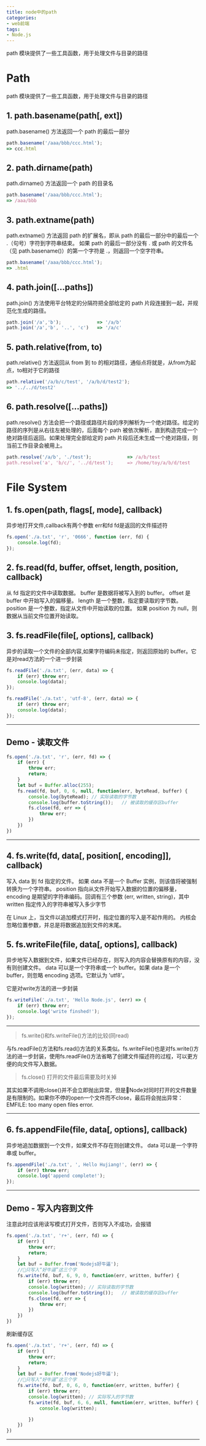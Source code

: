 ```yaml
---
title: node中的path
categories:
- web前端
tags:
- Node.js
---
```


path 模块提供了一些工具函数，用于处理文件与目录的路径
 <!-- more -->

# Path
path 模块提供了一些工具函数，用于处理文件与目录的路径
 <!-- more -->
## 1. path.basename(path[, ext])
path.basename() 方法返回一个 path 的最后一部分
```javascript
path.basename('/aaa/bbb/ccc.html');
=> ccc.html
```

## 2. path.dirname(path)
path.dirname() 方法返回一个 path 的目录名
```javascript
path.basename('/aaa/bbb/ccc.html');
=> /aaa/bbb
```

## 3. path.extname(path)
path.extname() 方法返回 path 的扩展名，即从 path 的最后一部分中的最后一个 .（句号）字符到字符串结束。 如果 path 的最后一部分没有 . 或 path 的文件名（见 path.basename()）的第一个字符是 .，则返回一个空字符串。
```javascript
path.basename('/aaa/bbb/ccc.html');
=> .html
```

## 4. path.join([...paths])
path.join() 方法使用平台特定的分隔符把全部给定的 path 片段连接到一起，并规范化生成的路径。
```javascript
path.join('/a','b');             => '/a/b'
path.join('/a','b', '..', 'c')   => '/a/c'
```

## 5. path.relative(from, to)
path.relative() 方法返回从 from 到 to 的相对路径，通俗点将就是，从from为起点，to相对于它的路径
```javascript
path.relative('/a/b/c/test', '/a/b/d/test2');
=> '../../d/test2'
```

## 6. path.resolve([...paths])
path.resolve() 方法会把一个路径或路径片段的序列解析为一个绝对路径。给定的路径的序列是从右往左被处理的，后面每个 path 被依次解析，直到构造完成一个绝对路径后返回。如果处理完全部给定的 path 片段后还未生成一个绝对路径，则当前工作目录会被用上。
```javascript
path.resolve('/a/b', './test');             => /a/b/test
path.resolve('a', 'b/c/', '../d/test');     => /home/toy/a/b/d/test
```

# File System

## 1. fs.open(path, flags[, mode], callback)
异步地打开文件,callback有两个参数 err和fd  fd是返回的文件描述符
```javascript
fs.open('./a.txt', 'r', '0666', function (err, fd) {
    console.log(fd);
});
```

## 2. fs.read(fd, buffer, offset, length, position, callback)
从 fd 指定的文件中读取数据。
buffer 是数据将被写入到的 buffer。
offset 是 buffer 中开始写入的偏移量。
length 是一个整数，指定要读取的字节数。
position 是一个整数，指定从文件中开始读取的位置。 如果 position 为 null，则数据从当前文件位置开始读取。

## 3. fs.readFile(file[, options], callback)
异步的读取一个文件的全部内容,如果字符编码未指定，则返回原始的 buffer。它是对read方法的一个进一步封装

```javascript
fs.readFile('./a.txt', (err, data) => {
    if (err) throw err;
    console.log(data);
});

fs.readFile('./a.txt', 'utf-8', (err, data) => {
    if (err) throw err;
    console.log(data);
});
```
---
## Demo - 读取文件
```javascript
fs.open('./a.txt', 'r', (err, fd) => {
    if (err) {
        throw err;
        return;
    }
    let buf = Buffer.alloc(255);
    fs.read(fd, buf, 0, 6, null, function(err, byteRead, buffer) {
        console.log(byteRead); // 实际读取的字节数
        console.log(buffer.toString());   // 被读取的缓存区buffer
        fs.close(fd, err => {
            throw err;
        })
    })
})
```
---

## 4. fs.write(fd, data[, position[, encoding]], callback)
写入 data 到 fd 指定的文件。 如果 data 不是一个 Buffer 实例，则该值将被强制转换为一个字符串。
position 指向从文件开始写入数据的位置的偏移量，encoding 是期望的字符串编码。回调有三个参数 (err, written, string)，其中 written 指定传入的字符串被写入多少字节

在 Linux 上，当文件以追加模式打开时，指定位置的写入是不起作用的。 内核会忽略位置参数，并总是将数据追加到文件的末尾。


## 5. fs.writeFile(file, data[, options], callback)
异步地写入数据到文件，如果文件已经存在，则写入的内容会替换原有的内容，没有则创建文件。 data 可以是一个字符串或一个 buffer。如果 data 是一个 buffer，则忽略 encoding 选项。它默认为 'utf8'。

它是对write方法的进一步封装
```javascript
fs.writeFile('./a.txt', 'Hello Node.js', (err) => {
    if (err) throw err;
    console.log('write finshed!');
});
```
---
> fs.write()和fs.writeFile()方法的比较(同read)

与fs.readFile()方法和fs.read()方法的关系类似。fs.writeFile()也是对fs.write()方法的进一步封装，使用fs.readFile()方法省略了创建文件描述符的过程，可以更方便的向文件写入数据。

> fs.close() 打开的文件最后需要及时关掉

其实如果不调用close()并不会立即抛出异常，但是Node对同时打开的文件数量是有限制的。如果你不停的open一个文件而不close，最后将会抛出异常：EMFILE: too many open files error.

---

## 6. fs.appendFile(file, data[, options], callback)
异步地追加数据到一个文件，如果文件不存在则创建文件。 data 可以是一个字符串或 buffer。
```javascript
fs.appendFile('./a.txt', ', Hello Hujiang!', (err) => {
    if (err) throw err;
    console.log('append complete!');
});
```

---
## Demo - 写入内容到文件
注意此时应该用读写模式打开文件，否则写入不成功，会报错
```javascript
fs.open('./a.txt', 'r+', (err, fd) => {
    if (err) {
        throw err;
        return;
    }
    let buf = Buffer.from('Nodejs好牛逼');
    //只写入“好牛逼”这三个字
    fs.write(fd, buf, 6, 9, 0, function(err, written, buffer) {
        if (err) throw err;
        console.log(written); // 实际读取的字节数
        console.log(buffer.toString());   // 被读取的缓存区buffer
        fs.close(fd, err => {
            throw err;
        })
    })
})
```

刷新缓存区
```javascript
fs.open('./a.txt', 'r+', (err, fd) => {
    if (err) {
        throw err;
        return;
    }
    let buf = Buffer.from('Nodejs好牛逼');
    //只写入“好牛逼”这三个字
    fs.write(fd, buf, 0, 6, 0, function(err, written, buffer) {
        if (err) throw err;
        console.log(written); // 实际写入的字节数
        fs.write(fd, buf, 6, 6, null, function(err, written, buffer) {
            console.log(written);

        })
    })
})
```
---
